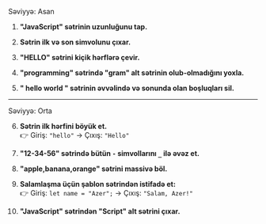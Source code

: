 Səviyyə: Asan

1. **"JavaScript" sətrinin uzunluğunu tap.**
    
2. **Sətrin ilk və son simvolunu çıxar.**
    
3. **"HELLO" sətrini kiçik hərflərə çevir.**
    
4. **"programming" sətrində "gram" alt sətrinin olub-olmadığını yoxla.**
    
5. **" hello world " sətrinin əvvəlində və sonunda olan boşluqları sil.**
    

---

Səviyyə: Orta

6. **Sətrin ilk hərfini böyük et.**  
    👉 Giriş: `"hello"` → Çıxış: `"Hello"`
    
7. **"12-34-56" sətrində bütün `-` simvollarını `_` ilə əvəz et.**
    
8. **"apple,banana,orange" sətrini massivə böl.**
    
9. **Salamlaşma üçün şablon sətrindən istifadə et:**  
    👉 Giriş: `let name = "Azer";` → Çıxış: `"Salam, Azer!"`
    
10. **"JavaScript" sətrindən "Script" alt sətrini çıxar.**
    